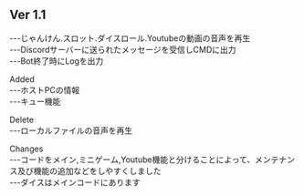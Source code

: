 Ver 1.1
---    

---じゃんけん.スロット.ダイスロール.Youtubeの動画の音声を再生   
---Discordサーバーに送られたメッセージを受信しCMDに出力   
---Bot終了時にLogを出力

Added   
---ホストPCの情報   
---キュー機能
   
Delete   
---ローカルファイルの音声を再生

Changes   
---コードをメイン,ミニゲーム,Youtube機能と分けることによって、メンテナンス及び機能の追加などをしやすくしました   
---ダイスはメインコードにあります
